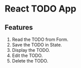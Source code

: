 # React TODO App

## Features

1. Read the TODO from  Form.
2. Save the TODO in State. 
3. Display the  TODO. 
4. Edit the TODO. 
5. Delete the TODO.



